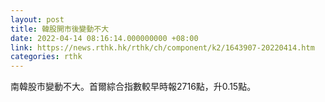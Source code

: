 ```yaml
---
layout: post
title: 韓股開市後變動不大
date: 2022-04-14 08:16:14.000000000 +08:00
link: https://news.rthk.hk/rthk/ch/component/k2/1643907-20220414.htm
categories: rthk
---
```


南韓股市變動不大。首爾綜合指數較早時報2716點，升0.15點。
